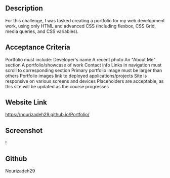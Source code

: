 ## Description
For this challenge, I was tasked creating a portfolio for my web development work, using only HTML and advanced CSS (including flexbox, CSS Grid, media queries, and CSS variables).

## Acceptance Criteria
Portfolio must include:
Developer's name
A recent photo
An "About Me" section
A portfolio/showcase of work
Contact info
Links in navigation must scroll to corresponding section
Primary portfolio image must be larger than others
Portfolio images link to deployed applications/projects
Site is responsive on various screens and devices
Placeholders are acceptable, as this site will be updated as the course progresses

## Website Link
https://nourizadeh29.github.io/Portfolio/
## Screenshot
! [](Screenshot.png) 

## Github
Nourizadeh29